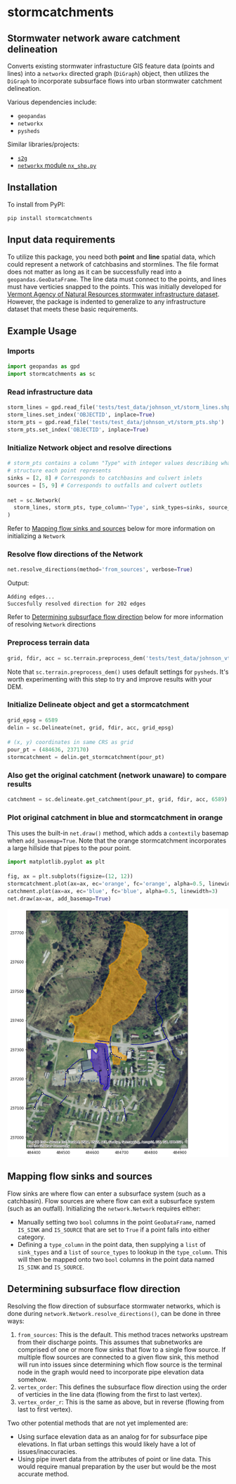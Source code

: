 # stormcatchments
## Stormwater network aware catchment delineation

Converts existing stormwater infrastucture GIS feature data (points and lines) into a
```networkx``` directed graph (```DiGraph```) object, then utilizes the ```DiGraph``` to
incorporate subsurface flows into urban stormwater catchment delineation.

Various dependencies include:
- ```geopandas```
- ```networkx```
- ```pysheds```

Similar libraries/projects:
- [```s2g```](https://github.com/caesar0301/s2g)
- [```networkx``` module ```nx_shp.py```](https://github.com/networkx/networkx/blob/6e20b952a957af820990f68d9237609198088816/networkx/readwrite/nx_shp.py)


## Installation

To install from PyPI:
```
pip install stormcatchments
```

## Input data requirements

To utilize this package, you need both **point** and **line** spatial data, which could represent a network of catchbasins and stormlines. The file format does not matter as long as it can be successfully read into a ```geopandas.GeoDataFrame```. The line data must connect to the points, and lines must have verticies snapped to the points.
This was initially developed for [Vermont Agency of Natural Resources stormwater infrastructure dataset](https://gis-vtanr.hub.arcgis.com/maps/VTANR::stormwater-infrastructure/explore?location=43.609172%2C-72.968811%2C14.15). However, the package is indented to generalize to any infrastructure dataset that meets these basic requirements.


## Example Usage

### Imports
```python
import geopandas as gpd
import stormcatchments as sc
```
### Read infrastructure data
```python
storm_lines = gpd.read_file('tests/test_data/johnson_vt/storm_lines.shp')
storm_lines.set_index('OBJECTID', inplace=True)
storm_pts = gpd.read_file('tests/test_data/johnson_vt/storm_pts.shp')
storm_pts.set_index('OBJECTID', inplace=True)
```
### Initialize Network object and resolve directions
```python
# storm_pts contains a column "Type" with integer values describing what type of 
# structure each point represents
sinks = [2, 8] # Corresponds to catchbasins and culvert inlets
sources = [5, 9] # Corresponds to outfalls and culvert outlets

net = sc.Network(
  storm_lines, storm_pts, type_column='Type', sink_types=sinks, source_types=sources
)
```
Refer to [Mapping flow sinks and sources](#mapping-flow-sinks-and-sources) below for more information on initializing a ```Network```
### Resolve flow directions of the Network
```python
net.resolve_directions(method='from_sources', verbose=True)
```
Output:
```
Adding edges...
Succesfully resolved direction for 202 edges
```
Refer to [Determining subsurface flow direction](#determining-subsurface-flow-direction) below for more information of resolving ```Network``` directions
### Preprocess terrain data
```python
grid, fdir, acc = sc.terrain.preprocess_dem('tests/test_data/johnson_vt/dem.tif')
```
Note that ```sc.terrain.preprocess_dem()``` uses default settings for ```pysheds```. It's worth experimenting with this step to try and improve results with your DEM.
### Initialize Delineate object and get a stormcatchment
```python
grid_epsg = 6589
delin = sc.Delineate(net, grid, fdir, acc, grid_epsg)

# (x, y) coordinates in same CRS as grid
pour_pt = (484636, 237170)
stormcatchment = delin.get_stormcatchment(pour_pt)
```
### Also get the original catchment (network unaware) to compare results
```python
catchment = sc.delineate.get_catchment(pour_pt, grid, fdir, acc, 6589)
```
### Plot original catchment in blue and stormcatchment in orange
This uses the built-in ```net.draw()``` method, which adds a ```contextily``` basemap when ```add_basemap=True```. Note that the orange stormcatchment incorporates a large hillside 
that pipes to the pour point.
```python
import matplotlib.pyplot as plt

fig, ax = plt.subplots(figsize=(12, 12))
stormcatchment.plot(ax=ax, ec='orange', fc='orange', alpha=0.5, linewidth=3)
catchment.plot(ax=ax, ec='blue', fc='blue', alpha=0.5, linewidth=3)
net.draw(ax=ax, add_basemap=True)
```
![Plot of catchment and stormcatchment](img/example_stormcatchment.png)


## Mapping flow sinks and sources

Flow sinks are where flow can enter a subsurface system (such as a catchbasin). Flow sources are where flow can exit a subsurface system (such as an outfall). Initializing the ```network.Network``` requires either:
- Manually setting two ```bool``` columns in the point ```GeoDataFrame```, named ```IS_SINK``` and ```IS_SOURCE``` that are set to ```True``` if a point falls into either category.
- Defining a ```type_column``` in the point data, then supplying a ```list``` of ```sink_types``` and a ```list``` of ```source_types``` to lookup in the ```type_column```. This will then be mapped onto two ```bool``` columns in the point data named ```IS_SINK``` and ```IS_SOURCE```.


## Determining subsurface flow direction

Resolving the flow direction of subsurface stormwater networks, which is done during ```network.Network.resolve_directions()```, can be done in three ways:
1) ```from_sources```: This is the default. This method traces networks upstream from their discharge points. This assumes that subnetworks are comprised of one or more flow sinks that flow to a single flow source. If multiple flow sources are connected to a given flow sink, this method will run into issues since determining which flow source is the terminal node in the graph would need to incorporate pipe elevation data somehow.
2) ```vertex_order```: This defines the subsurface flow direction using the order of verticies in the line data (flowing from the first to last vertex).
3) ```vertex_order_r```: This is the same as above, but in reverse (flowing from last to first vertex).

Two other potential methods that are not yet implemented are:
- Using surface elevation data as an analog for for subsurface pipe elevations. In flat urban settings this would likely have a lot of issues/inaccuracies.
- Using pipe invert data from the attributes of point or line data. This would require manual preparation by the user but would be the most accurate method.

